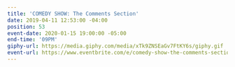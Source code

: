 ```yaml
---
title: 'COMEDY SHOW: The Comments Section'
date: 2019-04-11 12:53:00 -04:00
position: 53
event-date: 2020-01-15 19:00:00 -05:00
end-time: '09PM'
giphy-url: https://media.giphy.com/media/xTk9ZNSEaGv7FtKY6s/giphy.gif
event-url: https://www.eventbrite.com/e/comedy-show-the-comments-section-tickets-87731474201
---
```



